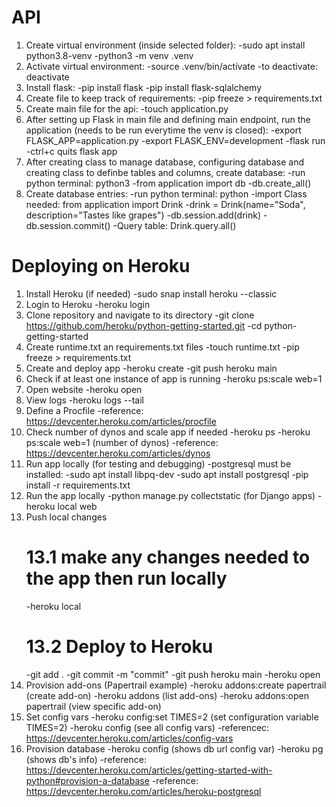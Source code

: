 # API
1. Create virtual environment (inside selected folder):
    -sudo apt install python3.8-venv
    -python3 -m venv .venv
2. Activate virtual environment:
    -source .venv/bin/activate
    -to deactivate: deactivate
3. Install flask:
    -pip install flask
    -pip install flask-sqlalchemy
4. Create file to keep track of requirements:
    -pip freeze > requirements.txt
5. Create main file for the api:
    -touch application.py
6. After setting up Flask in main file and defining main endpoint, run the application (needs to be run everytime the venv is closed):
    -export FLASK_APP=application.py
    -export FLASK_ENV=development
    -flask run
    -ctrl+c quits flask app
7. After creating class to manage database, configuring database and creating class to definbe tables and columns, create database:
    -run python terminal: python3
    -from application import db
    -db.create_all()
8. Create database entries:
    -run python terminal: python
    -import Class needed: from application import Drink
    -drink = Drink(name="Soda", description="Tastes like grapes")
    -db.session.add(drink)
    -db.session.commit()
    -Query table: Drink.query.all()


# Deploying on Heroku
1. Install Heroku (if needed)
    -sudo snap install heroku --classic
2. Login to Heroku
    -heroku login
3. Clone repository and navigate to its directory
    -git clone https://github.com/heroku/python-getting-started.git
    -cd python-getting-started
4. Create runtime.txt an requirements.txt files
    -touch runtime.txt
    -pip freeze > requirements.txt
5. Create and deploy app
    -heroku create
    -git push heroku main
6. Check if at least one instance of app is running
    -heroku ps:scale web=1
7. Open website
    -heroku open
8. View logs
    -heroku logs --tail
9. Define a Procfile
    -reference: https://devcenter.heroku.com/articles/procfile
10. Check number of dynos and scale app if needed
    -heroku ps
    -heroku ps:scale web=1 (number of dynos)
    -reference: https://devcenter.heroku.com/articles/dynos
11. Run app locally (for testing and debugging)
    -postgresql must be installed:
        -sudo apt install libpq-dev
        -sudo apt install postgresql
    -pip install -r requirements.txt
12. Run the app locally
    -python manage.py collectstatic (for Django apps)
    -heroku local web
13. Push local changes
    # 13.1 make any changes needed to the app then run locally
    -heroku local
    # 13.2 Deploy to Heroku
    -git add .
    -git commit -m "commit"
    -git push heroku main
    -heroku open
14. Provision add-ons (Papertrail example)
    -heroku addons:create papertrail (create add-on)
    -heroku addons (list add-ons)
    -heroku addons:open papertrail (view specific add-on)
15. Set config vars
    -heroku config:set TIMES=2 (set configuration variable TIMES=2)
    -heroku config (see all config vars)
    -referencec: https://devcenter.heroku.com/articles/config-vars
16. Provision database
    -heroku config (shows db url config var)
    -heroku pg (shows db's info)
    -reference: https://devcenter.heroku.com/articles/getting-started-with-python#provision-a-database
    -reference: https://devcenter.heroku.com/articles/heroku-postgresql
    